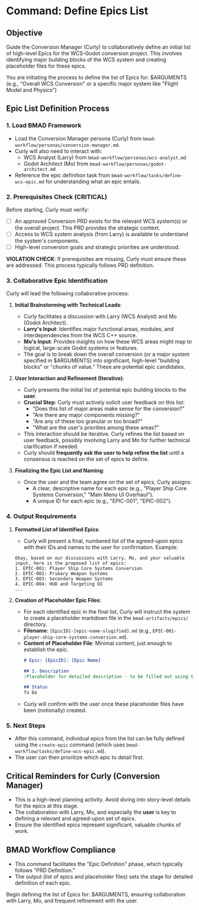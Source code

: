 # Command: Define Epics List

## Objective
Guide the Conversion Manager (Curly) to collaboratively define an initial list of high-level Epics for the WCS-Godot conversion project. This involves identifying major building blocks of the WCS system and creating placeholder files for these epics.

You are initiating the process to define the list of Epics for: $ARGUMENTS (e.g., "Overall WCS Conversion" or a specific major system like "Flight Model and Physics")

## Epic List Definition Process

### 1. Load BMAD Framework
- Load the Conversion Manager persona (Curly) from `bmad-workflow/personas/conversion-manager.md`.
- Curly will also need to interact with:
    - WCS Analyst (Larry) from `bmad-workflow/personas/wcs-analyst.md`
    - Godot Architect (Mo) from `bmad-workflow/personas/godot-architect.md`
- Reference the epic definition task from `bmad-workflow/tasks/define-wcs-epic.md` for understanding what an epic entails.

### 2. Prerequisites Check (CRITICAL)
Before starting, Curly must verify:
- [ ] An approved Conversion PRD exists for the relevant WCS system(s) or the overall project. This PRD provides the strategic context.
- [ ] Access to WCS system analysis (from Larry) is available to understand the system's components.
- [ ] High-level conversion goals and strategic priorities are understood.

**VIOLATION CHECK**: If prerequisites are missing, Curly must ensure these are addressed. This process typically follows PRD definition.

### 3. Collaborative Epic Identification
Curly will lead the following collaborative process:

1.  **Initial Brainstorming with Technical Leads**:
    *   Curly facilitates a discussion with Larry (WCS Analyst) and Mo (Godot Architect).
    *   **Larry's Input**: Identifies major functional areas, modules, and interdependencies from the WCS C++ source.
    *   **Mo's Input**: Provides insights on how these WCS areas might map to logical, large-scale Godot systems or features.
    *   The goal is to break down the overall conversion (or a major system specified in $ARGUMENTS) into significant, high-level "building blocks" or "chunks of value." These are potential epic candidates.

2.  **User Interaction and Refinement (Iterative)**:
    *   Curly presents the initial list of potential epic building blocks to the **user**.
    *   **Crucial Step**: Curly must actively solicit user feedback on this list:
        *   "Does this list of major areas make sense for the conversion?"
        *   "Are there any major components missing?"
        *   "Are any of these too granular or too broad?"
        *   "What are the user's priorities among these areas?"
    *   This interaction should be iterative. Curly refines the list based on user feedback, possibly involving Larry and Mo for further technical clarification if needed.
    *   Curly should **frequently ask the user to help refine the list** until a consensus is reached on the set of epics to define.

3.  **Finalizing the Epic List and Naming**:
    *   Once the user and the team agree on the set of epics, Curly assigns:
        *   A clear, descriptive name for each epic (e.g., "Player Ship Core Systems Conversion," "Main Menu UI Overhaul").
        *   A unique ID for each epic (e.g., "EPIC-001", "EPIC-002").

### 4. Output Requirements

1.  **Formatted List of Identified Epics**:
    *   Curly will present a final, numbered list of the agreed-upon epics with their IDs and names to the user for confirmation.
    Example:
    ```
    Okay, based on our discussions with Larry, Mo, and your valuable input, here is the proposed list of epics:
    1. EPIC-001: Player Ship Core Systems Conversion
    2. EPIC-002: Primary Weapon Systems
    3. EPIC-003: Secondary Weapon Systems
    4. EPIC-004: HUD and Targeting UI
    ...
    ```

2.  **Creation of Placeholder Epic Files**:
    *   For each identified epic in the final list, Curly will instruct the system to create a placeholder markdown file in the `bmad-artifacts/epics/` directory.
    *   **Filename**: `[EpicID]-[epic-name-slugified].md` (e.g., `EPIC-001-player-ship-core-systems-conversion.md`).
    *   **Content of Placeholder File**: Minimal content, just enough to establish the epic.
        ```markdown
        # Epic: [EpicID]: [Epic Name]

        ## 1. Description
        [Placeholder for detailed description - to be filled out using the 'create-epic' command.]

        ## Status
        To Do
        ```
    *   Curly will confirm with the user once these placeholder files have been (notionally) created.

### 5. Next Steps
- After this command, individual epics from the list can be fully defined using the `create-epic` command (which uses `bmad-workflow/tasks/define-wcs-epic.md`).
- The user can then prioritize which epic to detail first.

## Critical Reminders for Curly (Conversion Manager)
- This is a high-level planning activity. Avoid diving into story-level details for the epics at this stage.
- The collaboration with Larry, Mo, and especially the **user** is key to defining a relevant and agreed-upon set of epics.
- Ensure the identified epics represent significant, valuable chunks of work.

## BMAD Workflow Compliance
- This command facilitates the "Epic Definition" phase, which typically follows "PRD Definition."
- The output (list of epics and placeholder files) sets the stage for detailed definition of each epic.

Begin defining the list of Epics for: $ARGUMENTS, ensuring collaboration with Larry, Mo, and frequent refinement with the user.
